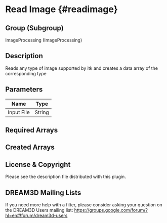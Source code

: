 Read Image {#readimage}
=====

## Group (Subgroup) ##
ImageProcessing (ImageProcessing)


## Description ##
Reads any type of image supported by itk and creates a data array of the corresponding type

## Parameters ##
| Name             | Type |
|------------------|------|
| Input File| String |

## Required Arrays ##


## Created Arrays ##




## License & Copyright ##

Please see the description file distributed with this plugin.

## DREAM3D Mailing Lists ##

If you need more help with a filter, please consider asking your question on the DREAM3D Users mailing list:
https://groups.google.com/forum/?hl=en#!forum/dream3d-users




